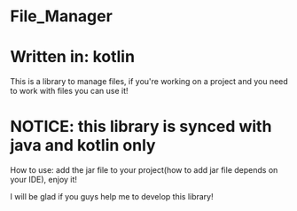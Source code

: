 # File_Manager
# Written in: kotlin

This is a library to manage files, if you're working on a project and you need to work with files you can use it!

# NOTICE: this library is synced with java and kotlin only

How to use: add the  jar file to your project(how to add jar file depends on your IDE), 
enjoy it!

I will be glad if you guys help me to develop this library!
